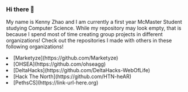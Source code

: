 ### Hi there 👋

My name is Kenny Zhao and I am currently a first year McMaster Student studying Computer Science.
While my repository may look empty, that is because I spend most of time creating group projects in different organizations!
Check out the repositories I made with others in these following organizations!


<li>[Marketyze](https://github.com/Marketyze)</li>
<li>[OHSEA](https://github.com/ohseagg)</li>
<li>[DeltaHacks](https://github.com/DeltaHacks-WebOfLife)</li>
<li>[Hack The North](https://github.com/HTN-heAR)</li>
<li>[PethsCS](https://link-url-here.org)</li>

<!--
**kennyzhao-code/kennyzhao-code** is a ✨ _special_ ✨ repository because its `README.md` (this file) appears on your GitHub profile.

Here are some ideas to get you started:

- 🔭 I’m currently working on ...
- 🌱 I’m currently learning ...
- 👯 I’m looking to collaborate on ...
- 🤔 I’m looking for help with ...
- 💬 Ask me about ...
- 📫 How to reach me: ...
- 😄 Pronouns: ...
- ⚡ Fun fact: ...
-->
